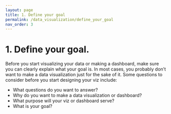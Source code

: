 ```yaml
---
layout: page
title: 1. Define your goal
permalink: /data_visualization/define_your_goal
nav_order: 3
---
```


# 1. Define your goal.

Before you start visualizing your data or making a dashboard, make sure you can clearly explain what your goal is. In most cases, you probably don’t want to make a data visualization just for the sake of it. Some questions to consider before you start designing your viz include:

* What questions do you want to answer?
* Why do you want to make a data visualization or dashboard?
* What purpose will your viz or dashboard serve?
* What is your goal?